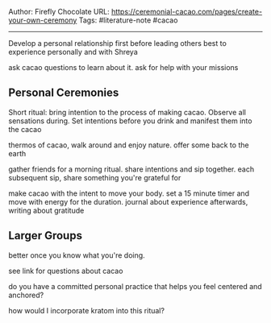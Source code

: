 Author: Firefly Chocolate
URL: https://ceremonial-cacao.com/pages/create-your-own-ceremony
Tags: #literature-note #cacao 

---

Develop a personal relationship first before leading others
best to experience personally and with Shreya

ask cacao questions to learn about it. ask for help with your missions

## Personal Ceremonies

Short ritual: bring intention to the process of making cacao. Observe all sensations during. Set intentions before you drink and manifest them into the cacao

thermos of cacao, walk around and enjoy nature. offer some back to the earth

gather friends for a morning ritual. share intentions and sip together. each subsequent sip, share something you're grateful for

make cacao with the intent to move your body. set a 15 minute timer and move with energy for the duration. journal about experience afterwards, writing about gratitude


## Larger Groups

better once you know what you're doing.

see link for questions about cacao

do you have a committed personal practice that helps you feel centered and anchored?

how would I incorporate kratom into this ritual?